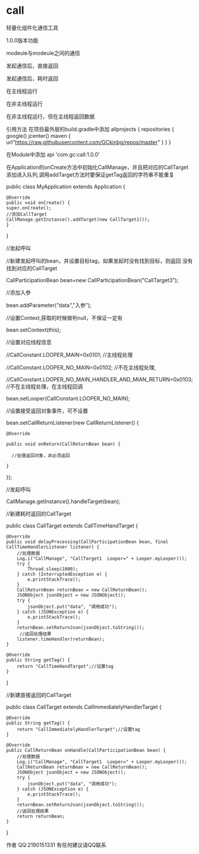 # call

轻量化组件化通信工具

1.0.0版本功能

modeule与modeule之间的通信

发起通信后，直接返回

发起通信后，耗时返回

在主线程运行

在非主线程运行

在非主线程运行，但在主线程返回数据


引用方法
在项目最外层的build.gradle中添加
allprojects {
    repositories {
        google()
        jcenter()
        maven {
            url"https://raw.githubusercontent.com/GCkinbg/repos/master"
        }
    }
}

在Module中添加
 api 'com.gc:call:1.0.0'




在Application的onCreate方法中初始化CallManage，并且把对应的CallTarget添加进入队列,调用addTarget方法时要保证getTag返回的字符串不能重复


public class MyApplication extends Application {

    @Override
    public void onCreate() {
    super.onCreate();
    //添加CallTarget
    CallManage.getInstance().addTarget(new CallTarget1());
    }
}


//发起呼叫

//新建发起呼叫的bean，并设置目标tag，如果发起时没有找到目标，则返回 没有找到对应的CallTarget

CallParticipationBean bean=new CallParticipationBean("CallTarget3");

//添加入参

bean.addParameter("data","入参");

//设置Context,获取的时候做判null，不保证一定有

bean.setContext(this);

//设置对应线程信息

//CallConstant.LOOPER_MAIN=0x0101; //主线程处理

//CallConstant.LOOPER_NO_MAIN=0x0102; //不在主线程处理,

//CallConstant.LOOPER_NO_MAIN_HANDLER_AND_MIAN_RETURN=0x0103; //不在主线程处理，在主线程回调

bean.setLooper(CallConstant.LOOPER_NO_MAIN);

//设置接受返回对象事件，可不设置

bean.setCallReturnListener(new CallReturnListener() {

    @Override

    public void onReturn(CallReturnBean bean) {

      //处理返回对象，非必须返回

    }

});

//发起呼叫

CallManage.getInstance().handleTarget(bean);




//新建耗时返回的CallTarget

public class CallTarget extends CallTimeHandTarget {

    @Override
    public void delayProcessing(CallParticipationBean bean, final CallTimeHandlerListener listener) {
        //处理数据
        Log.i("CallManage", "CallTarget1  Looper=" + Looper.myLooper());
        try {
            Thread.sleep(1000);
        } catch (InterruptedException e) {
            e.printStackTrace();
        }
        CallReturnBean returnBean = new CallReturnBean();
        JSONObject jsonObject = new JSONObject();
        try {
            jsonObject.put("data", "调用成功");
        } catch (JSONException e) {
            e.printStackTrace();
        }
        returnBean.setReturnJson(jsonObject.toString());
         //返回处理结果
        listener.timeHandler(returnBean);
    }

    @Override
    public String getTag() {
        return "CallTimeHandTarget";//设置tag
    }
}

//新建直接返回的CallTarget

public class CallTarget extends CallImmediatelyHandlerTarget {

    @Override
    public String getTag() {
        return "CallImmediatelyHandlerTarget";//设置tag
    }

    @Override
    public CallReturnBean onHandle(CallParticipationBean bean) {
        //处理数据
        Log.i("CallManage", "CallTarget1  Looper=" + Looper.myLooper());
        CallReturnBean returnBean = new CallReturnBean();
        JSONObject jsonObject = new JSONObject();
        try {
            jsonObject.put("data", "调用成功");
        } catch (JSONException e) {
            e.printStackTrace();
        }
        returnBean.setReturnJson(jsonObject.toString());
        //返回处理结果
        return returnBean;
    }
}

作者
QQ:2190151331
有任何建议请QQ联系
